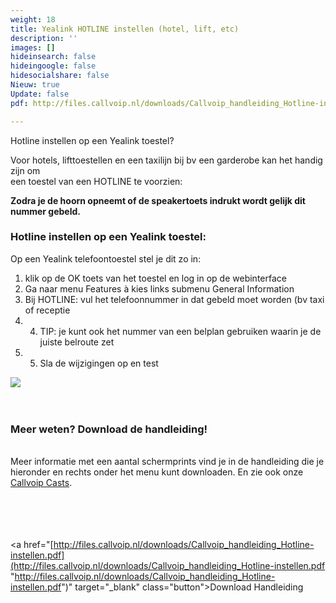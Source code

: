```yaml
---
weight: 18
title: Yealink HOTLINE instellen (hotel, lift, etc)
description: ''
images: []
hideinsearch: false
hideingoogle: false
hidesocialshare: false
Nieuw: true
Update: false
pdf: http://files.callvoip.nl/downloads/Callvoip_handleiding_Hotline-instellen.pdf

---
```

Hotline instellen op een Yealink toestel?

Voor hotels, lifttoestellen en een taxilijn bij bv een garderobe kan het handig zijn om  
een toestel van een HOTLINE te voorzien:

**Zodra je de hoorn opneemt of de speakertoets indrukt wordt gelijk dit nummer gebeld.**

<h3>Hotline instellen op een Yealink toestel:</h3>  
Op een Yealink telefoontoestel stel je dit zo in: <br>

1. klik op de OK toets van het toestel en log in op de webinterface<br>
2. Ga naar menu Features à kies links submenu General Information<br>
3. Bij HOTLINE: vul het telefoonnummer in dat gebeld moet worden (bv taxi of receptie<br>
4. 4. TIP: je kunt ook het nummer van een belplan gebruiken waarin je de juiste belroute zet <br>
5. 5. Sla de wijzigingen op en test<br>

![](https://res.cloudinary.com/callvoip/image/upload/v1622047980/hotline_n3hays.jpg)  
<br><br><h3>Meer weten? Download de handleiding!</h3>  
Meer informatie met een aantal schermprints vind je in de handleiding die je hieronder en rechts onder het menu kunt downloaden. En zie ook onze [Callvoip Casts](https://callvoip.nl/casts).  
<br><br><br><br>

<a href="[http://files.callvoip.nl/downloads/Callvoip_handleiding_Hotline-instellen.pdf](http://files.callvoip.nl/downloads/Callvoip_handleiding_Hotline-instellen.pdf "http://files.callvoip.nl/downloads/Callvoip_handleiding_Hotline-instellen.pdf")" target="_blank" class="button">Download Handleiding</a>